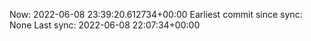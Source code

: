 Now: 2022-06-08 23:39:20.612734+00:00 Earliest commit since sync: None Last sync: 2022-06-08 22:07:34+00:00
